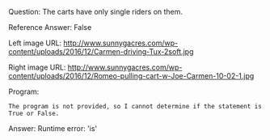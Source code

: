 Question: The carts have only single riders on them.

Reference Answer: False

Left image URL: http://www.sunnygacres.com/wp-content/uploads/2016/12/Carmen-driving-Tux-2soft.jpg

Right image URL: http://www.sunnygacres.com/wp-content/uploads/2016/12/Romeo-pulling-cart-w-Joe-Carmen-10-02-1.jpg

Program:

```
The program is not provided, so I cannot determine if the statement is True or False.
```
Answer: Runtime error: 'is'

